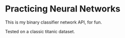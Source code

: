 # Practicing Neural Networks

This is my binary classifier network API, for fun.

Tested on a classic titanic dataset.